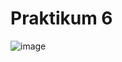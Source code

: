 # Praktikum 6
![image](https://github.com/DanielErikKiuru/OPsys/assets/146202163/50eac0ee-f01a-4cca-ba1d-21bbd6240a2e)
